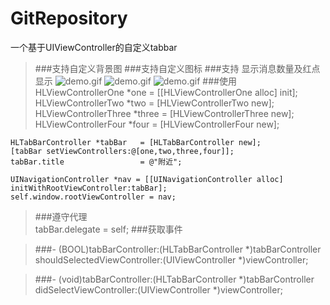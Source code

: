 # GitRepository
一个基于UIViewController的自定义tabbar 
>###支持自定义背景图
>###支持自定义图标
>###支持 显示消息数量及红点显示
![demo.gif](https://github.com/hailong123/GitRepository/blob/master/%E5%B0%8F%E7%BA%A2%E7%82%B9%E6%98%BE%E7%A4%BA%E7%B1%BB%E5%9E%8B.gif)
![demo.gif](https://github.com/hailong123/GitRepository/blob/master/%E6%95%B0%E5%AD%97%E6%98%BE%E7%A4%BA%E7%B1%BB%E5%9E%8B.gif)
![demo.gif](https://github.com/hailong123/GitRepository/blob/master/NEW%E6%98%BE%E7%A4%BA%E7%B1%BB%E5%9E%8B.gif)
>###使用
    HLViewControllerOne *one     = [[HLViewControllerOne alloc] init];
    HLViewControllerTwo *two     = [HLViewControllerTwo   new];
    HLViewControllerThree *three = [HLViewControllerThree new];
    HLViewControllerFour *four   = [HLViewControllerFour  new];
    
    HLTabBarController *tabBar   = [HLTabBarController new];
    [tabBar setViewControllers:@[one,two,three,four]];
    tabBar.title                 = @"附近";
    
    UINavigationController *nav = [[UINavigationController alloc] initWithRootViewController:tabBar];
    self.window.rootViewController = nav;
    
>###遵守代理  
    tabBar.delegate = self; 
>###获取事件

>###- (BOOL)tabBarController:(HLTabBarController *)tabBarController shouldSelectedViewController:(UIViewController *)viewController;

>###- (void)tabBarController:(HLTabBarController *)tabBarController didSelectViewController:(UIViewController *)viewController;

